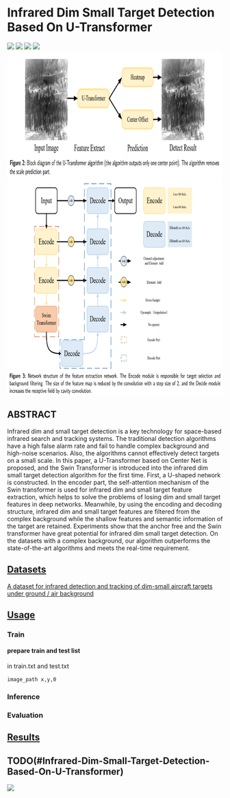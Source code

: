 # Infrared Dim Small Target Detection Based On U-Transformer

![](https://img.shields.io/badge/Python-3.8%2B-red)
![](https://img.shields.io/badge/Pytorch-1.9%2B-brightgreen)
![](https://img.shields.io/badge/Vision_Transformer-brightgreen)
![](https://img.shields.io/badge/Infrared_Small_Dim_Target_Detection-yellow)
<img src="./src/fig2.png" width = "8000" height = "300"/>
<img src="./src/fig3.png" width = "800" height = "500"  align=center/>

## ABSTRACT

Infrared dim and small target detection is a key technology for space-based infrared search and tracking systems. The traditional detection algorithms have a high false alarm rate and fail to handle complex background and high-noise scenarios. Also, the algorithms cannot effectively detect targets on a small scale. In this paper, a U-Transformer based on Center Net is proposed, and the Swin Transformer is introduced into the infrared dim small target detection algorithm for the first time. First, a U-shaped network is constructed. In the encoder part, the self-attention mechanism of the Swin transformer is used for infrared dim and small target feature extraction, which helps to solve the problems of losing dim and small target features in deep networks. Meanwhile, by using the encoding and decoding structure, infrared dim and small target features are filtered from the complex background while the shallow features and semantic information of the target are retained. Experiments show that the anchor free and the Swin transformer have great potential for infrared dim small target detection. On the datasets with a complex background, our algorithm outperforms the state-of-the-art algorithms and meets the real-time requirement.

## [Datasets](#Infrared-Dim-Small-Target-Detection-Based-On-U-Transformer)

[A dataset for infrared detection and tracking of dim-small aircraft targets under ground / air background](http://www.csdata.org/p/387/)

## [Usage](#Infrared-Dim-Small-Target-Detection-Based-On-U-Transformer)

### Train

#### prepare train and test list
in train.txt and test.txt
```shell
image_path x,y,0
```


### Inference



### Evaluation

## [Results](#Infrared-Dim-Small-Target-Detection-Based-On-U-Transformer)

## TODO(#Infrared-Dim-Small-Target-Detection-Based-On-U-Transformer)

![](https://img.shields.io/badge/TensorRT_Deploy-blue)
